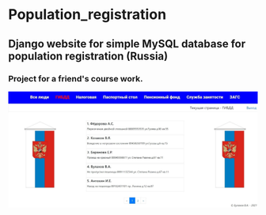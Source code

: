 # Population_registration
## Django website for simple MySQL database for population registration (Russia) ##
### Project for a friend's course work. ###


![alt text](https://github.com/thunderpeal/Population_registration/blob/master/screenshots/gibdd.jpg?raw=true)
